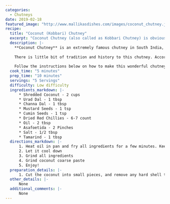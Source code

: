 ```yaml
--- 
categories: 
  - Chutneys
date: 2019-02-18
featured_image: "http://www.mallikasdishes.com/images/coconut_chutney.jpg"
recipe:
  title: "Coconut (Kobbari) Chutney"
  excerpt: "Coconut Chutney (also called as Kobbari Chutney) is obviously made of fresh coconut. It has a unique texture, extremely high in fiber and tasts amazing with any breakfast items, as well with rice, rotis/chapathis, and more!"
  description: |-
    **Coconut Chutney** is an extremely famous chutney in South India, and anytime you walk into any of the South Indian restaurants, they serve this chutney along with many breakfast items (Idlis, Dosas, Pongal...etc), and is also served in the main course. This chutney is loaded with flavor, and when eaten with hot rice and pure ghee, it feels like you're literally in heaven!. It simply tastes that good!
    
    There is little bit of tradition and history to this chutney. According to the Hindu religion, Coconut is considered one of the purest form of fruit one can offer to God. Many families buy coconuts along with vegetables from markets, and offer coconuts to God as part of their regular prayer at home. After the prayer, they break the coconut, the coconut water becomes holy water, and the inner core usually ends up in chutneys or other recipes 😊
    
    Follow the instructions below on how to make this wonderful chutney. It is SO easy to make and tastes SO delicious!
  cook_time: "5 minutes"
  prep_time: "10 minutes"
  servings: "5 Servings"
  difficulty: Low difficulty
  ingredients_markdown: |-
      * Shredded Coconut - 2 cups
      * Urad Dal - 1 tbsp
      * Channa Dal - 1 tbsp
      * Mustard Seeds - 1 tsp
      * Cumin Seeds - 1 tsp
      * Dried Red Chillies - 6-7 count
      * Oil - 2 tbsp
      * Asafoetida - 2 Pinches
      * Salt - 1/2 tbsp
      * Tamarind - 1 tbsp
  directions_markdown: |-
      1. Heat oil in pan and fry all ingredients for a few minutes. Keep it aside 
      2. Let it cool down
      3. Grind all ingredients
      4. Grind coconut coarse paste
      5. Enjoy!
  preparation_details: |-
      1. Cut the coconut into small pieces, and remove any hard shell that you may have
  other_details: |-
      None
  additional_comments: |-
      None
---
```

